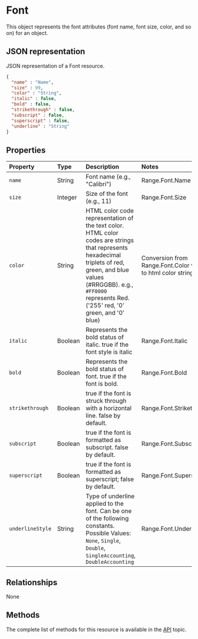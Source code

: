 ﻿# Font

This object represents the font attributes (font name, font size, color, and so on) for an object. 

## JSON representation

JSON representation of a Font resource.

<!-- { "blockType": "resource", "@odata.type": "Font" } -->
```json
{
  "name" : "Name", 
  "size" : 99,
  "color" : "String",
  "italic" : false,
  "bold" : false,
  "strikethrough" : false,
  "subscript" : false,
  "superscript" : false,
  "underline" : "String"  
}
```


## Properties
| Property         | Type    |Description|Notes |
|:-----------------|:--------|:----------|:-----|
|`name`|String|Font name (e.g., "Calibri")|Range.Font.Name|
|`size`|Integer|Size of the font (e.g., 11)|Range.Font.Size|
|`color`|String|HTML color code representation of the text color. HTML color codes are strings that represents hexadecimal triplets of red, green, and blue values (#RRGGBB). e.g., `#FF0000` represents Red. ('255' red, '0' green, and '0' blue) |Conversion from Range.Font.Color value to html color string|
|`italic`|Boolean|Represents the bold status of italic. true if the font style is italic|Range.Font.Italic|
|`bold`|Boolean|Represents the bold status of font. true if the font is bold. |Range.Font.Bold|
|`strikethrough`|Boolean|true if the font is struck through with a horizontal line. false by default.|Range.Font.Strikethrough|
|`subscript`|Boolean|true if the font is formatted as subscript. false by default.|Range.Font.Subscript|
|`superscript`|Boolean|true if the font is formatted as superscript; false by default.|Range.Font.Superscript  |
|`underlineStyle`|String|Type of underline applied to the font. Can be one of the following constants. Possible Values: `None`, `Single`, `Double`, `SingleAccounting`, `DoubleAccounting`|Range.Font.Underline|

## Relationships
None

## Methods

The complete list of methods for this resource is available in
the [API](../README.md) topic.
